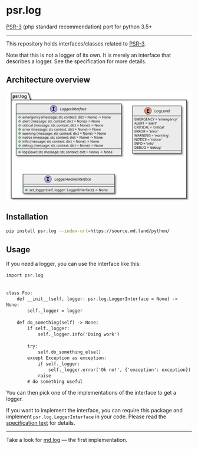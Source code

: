 # psr.log

[PSR-3](https://www.php-fig.org/psr/psr-3/) (php standard recommendation) port for python 3.5+

---

This repository holds interfaces/classes related to 
[PSR-3](https://github.com/php-fig/fig-standards/blob/master/accepted/PSR-3-logger-interface.md).

Note that this is not a logger of its own. It is merely an interface that
describes a logger. See the specification for more details.

## Architecture overview

![Architecture overview](_static/architecture.class-diagram.svg)

## Installation

```sh
pip install psr.log --index-url=https://source.md.land/python/
```

## Usage

If you need a logger, you can use the interface like this:

```python3
import psr.log


class Foo:
    def __init__(self, logger: psr.log.LoggerInterface = None) -> None:
        self._logger = logger

    def do_something(self) -> None:
        if self._logger:
            self._logger.info('Doing work')
       
        try:
            self.do_something_else()
        except Exception as exception:
            if self._logger:
                self._logger.error('Oh no!', {'exception': exception})
            raise
        # do something useful
```

You can then pick one of the implementations of the interface to get a logger.

If you want to implement the interface, you can require this package and
implement `psr.log.LoggerInterface` in your code. Please read the
[specification text](https://github.com/php-fig/fig-standards/blob/master/accepted/PSR-3-logger-interface.md)
for details.

---

Take a look for [md.log](../md.log/) — the first implementation.
